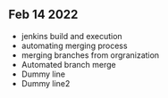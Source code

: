 ## Feb 14 2022
* jenkins build and execution
* automating merging process
* merging branches from orgranization
* Automated branch merge
* Dummy line
* Dummy line2
